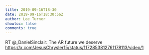 ```yaml
---
title: 2019-09-16T18-30
date: 2019-09-16T18:30:56Z
author: Lee Turner
showtoc: false
comments: true
---
```


RT @_DanielSinclair: The AR future we deserve https://x.com/JesusChrysler15/status/1172853812761178113/video/1

